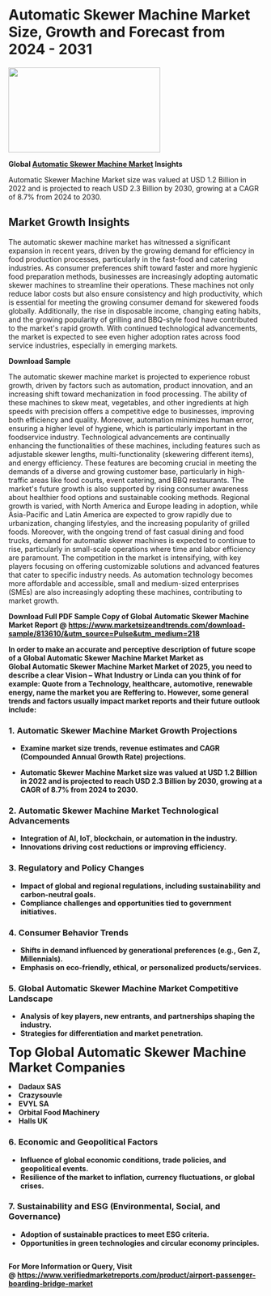<H1>Automatic Skewer Machine Market Size, Growth and Forecast from 2024 - 2031</H1><img class="aligncenter size-medium wp-image-584254" src="https://thirdeyenews.in/wp-content/uploads/2024/09/Global-Market-Research-300x168.jpeg" alt="" width="300" height="168" /><p><strong>Global&nbsp;<a href="https://www.marketsizeandtrends.com/download-sample/813610/&amp;utm_source=Pulse&amp;utm_medium=218">Automatic Skewer Machine Market</a> Insights</strong></p><p>Automatic Skewer Machine Market size was valued at USD 1.2 Billion in 2022 and is projected to reach USD 2.3 Billion by 2030, growing at a CAGR of 8.7% from 2024 to 2030.</p><p><h2>Market Growth Insights</h2> <p>The automatic skewer machine market has witnessed a significant expansion in recent years, driven by the growing demand for efficiency in food production processes, particularly in the fast-food and catering industries. As consumer preferences shift toward faster and more hygienic food preparation methods, businesses are increasingly adopting automatic skewer machines to streamline their operations. These machines not only reduce labor costs but also ensure consistency and high productivity, which is essential for meeting the growing consumer demand for skewered foods globally. Additionally, the rise in disposable income, changing eating habits, and the growing popularity of grilling and BBQ-style food have contributed to the market's rapid growth. With continued technological advancements, the market is expected to see even higher adoption rates across food service industries, especially in emerging markets.</p> <p><strong>Download Sample</strong></p> <p>The automatic skewer machine market is projected to experience robust growth, driven by factors such as automation, product innovation, and an increasing shift toward mechanization in food processing. The ability of these machines to skew meat, vegetables, and other ingredients at high speeds with precision offers a competitive edge to businesses, improving both efficiency and quality. Moreover, automation minimizes human error, ensuring a higher level of hygiene, which is particularly important in the foodservice industry. Technological advancements are continually enhancing the functionalities of these machines, including features such as adjustable skewer lengths, multi-functionality (skewering different items), and energy efficiency. These features are becoming crucial in meeting the demands of a diverse and growing customer base, particularly in high-traffic areas like food courts, event catering, and BBQ restaurants. The market's future growth is also supported by rising consumer awareness about healthier food options and sustainable cooking methods. Regional growth is varied, with North America and Europe leading in adoption, while Asia-Pacific and Latin America are expected to grow rapidly due to urbanization, changing lifestyles, and the increasing popularity of grilled foods. Moreover, with the ongoing trend of fast casual dining and food trucks, demand for automatic skewer machines is expected to continue to rise, particularly in small-scale operations where time and labor efficiency are paramount. The competition in the market is intensifying, with key players focusing on offering customizable solutions and advanced features that cater to specific industry needs. As automation technology becomes more affordable and accessible, small and medium-sized enterprises (SMEs) are also increasingly adopting these machines, contributing to market growth. <p><strong></p><p><span class=""><strong>Download Full PDF Sample Copy of Global Automatic Skewer Machine Market Report</strong> @ <a href="https://www.marketsizeandtrends.com/download-sample/813610/&amp;utm_source=Pulse&amp;utm_medium=218" target="_blank">https://www.marketsizeandtrends.com/download-sample/813610/&amp;utm_source=Pulse&amp;utm_medium=218</a></span></p><p>In order to make an accurate and perceptive description of future scope of a Global&nbsp;Automatic Skewer Machine Market Market as Global&nbsp;Automatic Skewer Machine Market Market of 2025, you need to describe a clear Vision &ndash; What Industry or Linda can you think of for example: Quote from a Technology, healthcare, automotive, renewable energy, name the market you are Reffering to. However, some general trends and factors usually impact market reports and their future outlook include:</p><h3>1.&nbsp;<strong>Automatic Skewer Machine Market Growth Projections</strong></h3><ul><li>Examine market size trends, revenue estimates and CAGR (Compounded Annual Growth Rate) projections.</li><li><p>Automatic Skewer Machine Market size was valued at USD 1.2 Billion in 2022 and is projected to reach USD 2.3 Billion by 2030, growing at a CAGR of 8.7% from 2024 to 2030.</p></li></ul><h3>2.&nbsp;<strong>Automatic Skewer Machine Market Technological Advancements</strong></h3><ul><li>Integration of AI, IoT, blockchain, or automation in the industry.</li><li>Innovations driving cost reductions or improving efficiency.</li></ul><h3>3.&nbsp;<strong>Regulatory and Policy Changes</strong></h3><ul><li>Impact of global and regional regulations, including sustainability and carbon-neutral goals.</li><li>Compliance challenges and opportunities tied to government initiatives.</li></ul><h3>4.&nbsp;<strong>Consumer Behavior Trends</strong></h3><ul><li>Shifts in demand influenced by generational preferences (e.g., Gen Z, Millennials).</li><li>Emphasis on eco-friendly, ethical, or personalized products/services.</li></ul><h3>5.&nbsp;<strong>Global Automatic Skewer Machine Market Competitive Landscape</strong></h3><ul><li>Analysis of key players, new entrants, and partnerships shaping the industry.</li><li>Strategies for differentiation and market penetration.</li></ul><p data-pm-slice="1 1 []"><span style="color: inherit; font-family: inherit; font-size: 25px;">Top Global Automatic Skewer Machine Market Companies</span></p><div class="" data-test-id=""><p><li>Dadaux SAS</li><li> Crazysouvle</li><li> EVYL SA</li><li> Orbital Food Machinery</li><li> Halls UK</li></p></div><h3>6.&nbsp;<strong>Economic and Geopolitical Factors</strong></h3><ul><li>Influence of global economic conditions, trade policies, and geopolitical events.</li><li>Resilience of the market to inflation, currency fluctuations, or global crises.</li></ul><h3>7.&nbsp;<strong>Sustainability and ESG (Environmental, Social, and Governance)</strong></h3><ul><li>Adoption of sustainable practices to meet ESG criteria.</li><li>Opportunities in green technologies and circular economy principles.</li></ul><h2><strong style="font-size: 14px;">For More Information or Query, Visit @&nbsp;</strong><a style="background-color: #ffffff; font-size: 14px;" href="https://www.marketsizeandtrends.com/report/automatic-skewer-machine-market/" target="_blank">https://www.verifiedmarketreports.com/product/airport-passenger-boarding-bridge-market</a></h2>
